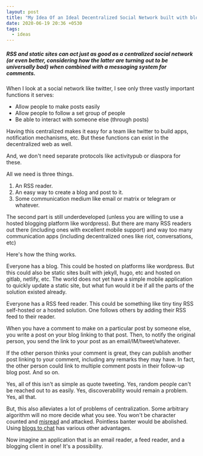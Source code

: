 ```yaml
---
layout: post
title: "My Idea Of an Ideal Decentralized Social Network built with blogs, RSS feeds (and some existing messaging system)"
date: 2020-06-19 20:36 +0530
tags:
  - ideas
---
```


##### RSS and static sites can act just as good as a centralized social network (or even better, considering how the latter are turning out to be universally bad) when combined with a messaging system for comments. #####

When I look at a social network like twitter, I see only three vastly important functions it serves:
* Allow people to make posts easily
* Allow people to follow a set group of people
* Be able to interact with someone else (through posts)

Having this centralized makes it easy for a team like twitter to build apps, notification mechanisms, etc. But these functions can exist in the decentralized web as well.

And, we don't need separate protocols like activitypub or diaspora for these.

All we need is three things.
1. An RSS reader.
2. An easy way to create a blog and post to it.
3. Some communication medium like email or matrix or telegram or whatever.

The second part is still underdeveloped (unless you are willing to use a hosted blogging platform like wordpress). But there are many RSS readers out there (including ones with excellent mobile support) and way too many communication apps (including decentralized ones like riot, conversations, etc)

Here's how the thing works.

Everyone has a blog. This could be hosted on platforms like wordpress. But this could also be static sites built with jekyll, hugo, etc and hosted on gitlab, netlify, etc. The world does not yet have a simple mobile application to quickly update a static site, but what fun would it be if all the parts of the solution existed already.

Everyone has a RSS feed reader. This could be something like tiny tiny RSS self-hosted or a hosted solution. One follows others by adding their RSS feed to their reader.

When you have a comment to make on a particular post by someone else, you write a post on your blog linking to that post. Then, to notify the original person, you send the link to your post as an email/IM/tweet/whatever.

If the other person thinks your comment is great, they can publish another post linking to your comment, including any remarks they may have. In fact, the other person could link to multiple comment posts in their follow-up blog post. And so on.

Yes, all of this isn't as simple as quote tweeting. Yes, random people can't be reached out to as easily. Yes, discoverability would remain a problem. Yes, all that.

But, this also alleviates a lot of problems of centralization. Some arbitrary algorithm will no more decide what you see. You won't be character counted and [misread](/anti-social-twitter/) and attacked. Pointless banter would be abolished. Using [blogs to chat](/blogs-to-chat/) has various other advantages.

Now imagine an application that is an email reader, a feed reader, and a blogging client in one! It's a possibility.
